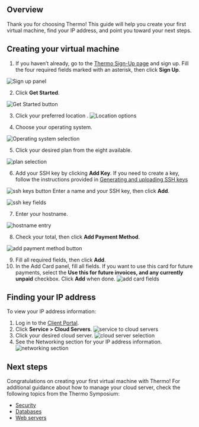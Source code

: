 ## Overview
Thank you for choosing Thermo! This guide will help you create your first virtual machine, find your IP address, and point you toward your next steps. 
## Creating your virtual machine
1. If you haven’t already, go to the [Thermo Sign-Up page](https://www.thermo.io/0) and sign up. Fill the four required fields marked with an asterisk, then click **Sign Up**.

![Sign up panel](https://github.com/thermoio/docs/blob/master/images/getting-started-thermo/2017-10-27_14-36-44.png)

2. Click **Get Started**.

![Get Started button](https://github.com/thermoio/docs/blob/master/images/getting-started-thermo/2017-10-27_14-46-09.png)

3. Click your preferred location
.
![Location options](https://github.com/thermoio/docs/blob/master/images/getting-started-thermo/2017-10-27_15-21-57.png)

4. Choose your operating system.

![Operating system selection](https://github.com/thermoio/docs/blob/master/images/getting-started-thermo/2017-10-27_15-22-37.png)

5. Click your desired plan from the eight available. 

![plan selection](https://github.com/thermoio/docs/blob/master/images/getting-started-thermo/2017-10-27_15-29-37.png)

6. Add your SSH key by clicking **Add Key**. If you need to create a key, follow the instructions provided in [Generating and uploading SSH keys](https://github.com/thermoio/docs/blob/master/security/generating-and-uploading-ssh-keys.md)

![ssh keys button](https://github.com/thermoio/docs/blob/master/images/getting-started-thermo/2017-10-27_15-31-37.png)
   Enter a name and your SSH key, then click **Add**.
   
   ![ssh key fields](https://github.com/thermoio/docs/blob/master/images/getting-started-thermo/2017-10-27_16-10-24.png)
   
7. Enter your hostname.

![hostname entry](https://github.com/thermoio/docs/blob/master/images/getting-started-thermo/2017-10-27_16-57-28.png)

8. Check your total, then click **Add Payment Method**.

![add payment method button](https://github.com/thermoio/docs/blob/master/images/getting-started-thermo/2017-10-27_16-59-03.png)

9. Fill all required fields, then click **Add**.
10. In the Add Card panel, fill all fields. If you want to use this card for future payments, select the **Use this for future invoices, and any currently unpaid** checkbox. Click **Add** when done.
![add card fields](https://github.com/thermoio/docs/blob/master/images/getting-started-thermo/2017-10-27_17-02-43.png)
## Finding your IP address
To view your IP address information:
1. Log in to the [Client Portal](https://www.thermo.io/0).
2. Click **Service > Cloud Servers**.
![service to cloud servers](https://github.com/thermoio/docs/blob/master/images/getting-started-thermo/2017-10-31_15-28-44.png)
3. Click your desired cloud server.
![cloud server selection](https://github.com/thermoio/docs/blob/master/images/getting-started-thermo/2017-10-31_15-35-00.png)
4. See the Networking section for your IP address information.
![networking section](https://github.com/thermoio/docs/blob/master/images/getting-started-thermo/2017-10-31_15-39-40.png)
## Next steps
Congratulations on creating your first virtual machine with Thermo! For additional guidance about how to manage your cloud server, check the following topics from the Thermo Symposium:
* [Security](https://github.com/thermoio/docs/tree/master/security)
* [Databases](https://github.com/thermoio/docs/tree/master/databases)
* [Web servers](https://github.com/thermoio/docs/tree/master/web-servers)
